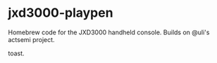 jxd3000-playpen
===============

Homebrew code for the JXD3000 handheld console.  Builds on @uli's actsemi project.

toast.
